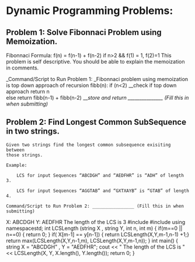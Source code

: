 # Dynamic Programming Problems:

## Problem 1: Solve Fibonnaci Problem using Memoization.

Fibonnaci Formula: f(n) = f(n-1) + f(n-2) if n>2 && f(1) = 1, f(2)=1
This problem is self descriptive.
You should be able to explain the memoization in comments.

_Command/Script to Run Problem 1: _Fibonnaci problem using memoization is top down approach of recursion 
fibb(n):
if (n<2)     __check if top down approach
   return n   
   else
   return fibb(n-1) + fibb(n-2) ___store and return
   _______________ (Fill this in when submitting)_

## Problem 2: Find Longest Common SubSequence in two strings.

    Given two strings find the longest common subsequence exisiting between
    those strings.

    Example:

        LCS for input Sequences “ABCDGH” and “AEDFHR” is “ADH” of length 3.

        LCS for input Sequences “AGGTAB” and “GXTXAYB” is “GTAB” of length 4.

    Command/Script to Run Problem 2: ________________ (Fill this in when submitting)
X: ABCDGH
Y: AEDFHR
The length of the LCS is 3
#include <iostream>
#include <string>
using namespacestd;
  int LCSLength (string X , string Y, int n, int m)
    {
      if(m==0 || n==0)
    { return 0;
    }
    if( X[m-1] == y[n-1])
    {
    return  LCSLength(X,Y,m-1,n-1) +1;}
    return max(LCSLength(X,Y,n-1,m), LCSLength(X,Y,m-1,n));
    }
    int main()
    {
     string X = "ABCDGH" , Y = "AEDFHR";
     cout << " The length of the LCS is " <<
     LCSLength(X, Y, X.length(), Y.length());
       return 0;
    }
    
    
